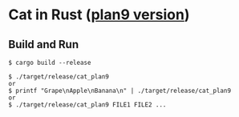 # Cat in Rust ([plan9 version](https://github.com/0intro/plan9/blob/main/sys/src/cmd/cat.c))

## Build and Run
```
$ cargo build --release

$ ./target/release/cat_plan9
or
$ printf "Grape\nApple\nBanana\n" | ./target/release/cat_plan9
or
$ ./target/release/cat_plan9 FILE1 FILE2 ...
```
